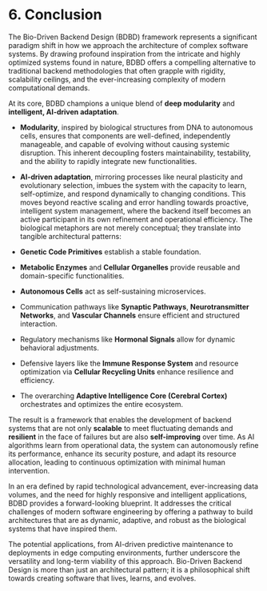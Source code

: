 # 6. Conclusion

The Bio-Driven Backend Design (BDBD) framework represents a significant paradigm shift in how we approach the architecture of complex software systems. By drawing profound inspiration from the intricate and highly optimized systems found in nature, BDBD offers a compelling alternative to traditional backend methodologies that often grapple with rigidity, scalability ceilings, and the ever-increasing complexity of modern computational demands.

At its core, BDBD champions a unique blend of **deep modularity** and **intelligent, AI-driven adaptation**.

*   **Modularity**, inspired by biological structures from DNA to autonomous cells, ensures that components are well-defined, independently manageable, and capable of evolving without causing systemic disruption. This inherent decoupling fosters maintainability, testability, and the ability to rapidly integrate new functionalities.

*   **AI-driven adaptation**, mirroring processes like neural plasticity and evolutionary selection, imbues the system with the capacity to learn, self-optimize, and respond dynamically to changing conditions. This moves beyond reactive scaling and error handling towards proactive, intelligent system management, where the backend itself becomes an active participant in its own refinement and operational efficiency.
The biological metaphors are not merely conceptual; they translate into tangible architectural patterns:

*   **Genetic Code Primitives** establish a stable foundation.
*   **Metabolic Enzymes** and **Cellular Organelles** provide reusable and domain-specific functionalities.
*   **Autonomous Cells** act as self-sustaining microservices.
*   Communication pathways like **Synaptic Pathways**, **Neurotransmitter Networks**, and **Vascular Channels** ensure efficient and structured interaction.
*   Regulatory mechanisms like **Hormonal Signals** allow for dynamic behavioral adjustments.
*   Defensive layers like the **Immune Response System** and resource optimization via **Cellular Recycling Units** enhance resilience and efficiency.
*   The overarching **Adaptive Intelligence Core (Cerebral Cortex)** orchestrates and optimizes the entire ecosystem.

The result is a framework that enables the development of backend systems that are not only **scalable** to meet fluctuating demands and **resilient** in the face of failures but are also **self-improving** over time. As AI algorithms learn from operational data, the system can autonomously refine its performance, enhance its security posture, and adapt its resource allocation, leading to continuous optimization with minimal human intervention.

In an era defined by rapid technological advancement, ever-increasing data volumes, and the need for highly responsive and intelligent applications, BDBD provides a forward-looking blueprint. It addresses the critical challenges of modern software engineering by offering a pathway to build architectures that are as dynamic, adaptive, and robust as the biological systems that have inspired them.

The potential applications, from AI-driven predictive maintenance to deployments in edge computing environments, further underscore the versatility and long-term viability of this approach. Bio-Driven Backend Design is more than just an architectural pattern; it is a philosophical shift towards creating software that lives, learns, and evolves.